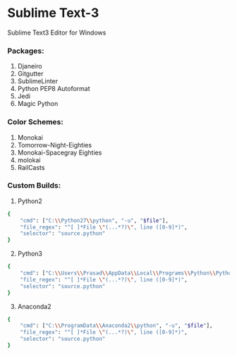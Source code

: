 # Sublime Text-3
Sublime Text3 Editor for Windows

### Packages:
1. Djaneiro
2. Gitgutter
3. SublimeLinter
4. Python PEP8 Autoformat
5. Jedi
6. Magic Python


### Color Schemes:
1. Monokai
2. Tomorrow-Night-Eighties
3. Monokai-Spacegray Eighties
4. molokai
5. RailCasts


### Custom Builds:
1. Python2
```bash
{
    "cmd": ["C:\\Python27\\python", "-u", "$file"],
    "file_regex": "^[ ]*File \"(...*?)\", line ([0-9]*)",
    "selector": "source.python"
}
```

2. Python3
```bash
{
    "cmd": ["C:\\Users\\Prasad\\AppData\\Local\\Programs\\Python\\Python36-32\\python", "-u", "$file"],
    "file_regex": "^[ ]*File \"(...*?)\", line ([0-9]*)",
    "selector": "source.python"
}
```

3. Anaconda2
```bash
{
    "cmd": ["C:\\ProgramData\\Anaconda2\\python", "-u", "$file"],
    "file_regex": "^[ ]*File \"(...*?)\", line ([0-9]*)",
    "selector": "source.python"
}
```

